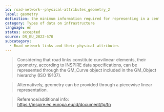 ```yaml
---
id: road-network--physical-attributes_geometry_2
label: geometry
definition: the minimum information required for representing in a centerline or more precise manner the geometry of a road network’s links that connect two positions and therefore form a continuous path (without branches).
category: Types of data on infrastructure
language: en
status: accepted
source: DR_EU_2022-670
subcategory:
  - Road network links and their physical attributes
---
```


>Considering that road links constitute curvilinear elements, their geometry, according to INSPIRE data specifications, can be represented through the GM_Curve object included in the GM_Object hierarchy (ISO 19107).

>Alternatively, geometry can be provided through a piecewise linear representation.

>Reference/additional info: https://inspire.ec.europa.eu/id/document/tg/tn

